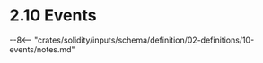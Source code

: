 <!-- This file is generated automatically by infrastructure scripts. Please don't edit by hand. -->

# 2.10 Events

--8<-- "crates/solidity/inputs/schema/definition/02-definitions/10-events/notes.md"
